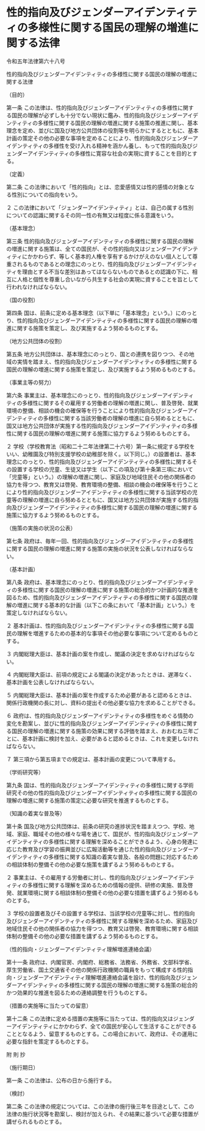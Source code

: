 # 性的指向及びジェンダーアイデンティティの多様性に関する国民の理解の増進に関する法律

令和五年法律第六十八号

性的指向及びジェンダーアイデンティティの多様性に関する国民の理解の増進に関する法律

（目的）

第一条 この法律は、性的指向及びジェンダーアイデンティティの多様性に関する国民の理解が必ずしも十分でない現状に鑑み、性的指向及びジェンダーアイデンティティの多様性に関する国民の理解の増進に関する施策の推進に関し、基本理念を定め、並びに国及び地方公共団体の役割等を明らかにするとともに、基本計画の策定その他の必要な事項を定めることにより、性的指向及びジェンダーアイデンティティの多様性を受け入れる精神を涵かん養し、もって性的指向及びジェンダーアイデンティティの多様性に寛容な社会の実現に資することを目的とする。

（定義）

第二条 この法律において「性的指向」とは、恋愛感情又は性的感情の対象となる性別についての指向をいう。

２ この法律において「ジェンダーアイデンティティ」とは、自己の属する性別についての認識に関するその同一性の有無又は程度に係る意識をいう。

（基本理念）

第三条 性的指向及びジェンダーアイデンティティの多様性に関する国民の理解の増進に関する施策は、全ての国民が、その性的指向又はジェンダーアイデンティティにかかわらず、等しく基本的人権を享有するかけがえのない個人として尊重されるものであるとの理念にのっとり、性的指向及びジェンダーアイデンティティを理由とする不当な差別はあってはならないものであるとの認識の下に、相互に人格と個性を尊重し合いながら共生する社会の実現に資することを旨として行われなければならない。

（国の役割）

第四条 国は、前条に定める基本理念（以下単に「基本理念」という。）にのっとり、性的指向及びジェンダーアイデンティティの多様性に関する国民の理解の増進に関する施策を策定し、及び実施するよう努めるものとする。

（地方公共団体の役割）

第五条 地方公共団体は、基本理念にのっとり、国との連携を図りつつ、その地域の実情を踏まえ、性的指向及びジェンダーアイデンティティの多様性に関する国民の理解の増進に関する施策を策定し、及び実施するよう努めるものとする。

（事業主等の努力）

第六条 事業主は、基本理念にのっとり、性的指向及びジェンダーアイデンティティの多様性に関するその雇用する労働者の理解の増進に関し、普及啓発、就業環境の整備、相談の機会の確保等を行うことにより性的指向及びジェンダーアイデンティティの多様性に関する当該労働者の理解の増進に自ら努めるとともに、国又は地方公共団体が実施する性的指向及びジェンダーアイデンティティの多様性に関する国民の理解の増進に関する施策に協力するよう努めるものとする。

２ 学校（学校教育法（昭和二十二年法律第二十六号）第一条に規定する学校をいい、幼稚園及び特別支援学校の幼稚部を除く。以下同じ。）の設置者は、基本理念にのっとり、性的指向及びジェンダーアイデンティティの多様性に関するその設置する学校の児童、生徒又は学生（以下この項及び第十条第三項において「児童等」という。）の理解の増進に関し、家庭及び地域住民その他の関係者の協力を得つつ、教育又は啓発、教育環境の整備、相談の機会の確保等を行うことにより性的指向及びジェンダーアイデンティティの多様性に関する当該学校の児童等の理解の増進に自ら努めるとともに、国又は地方公共団体が実施する性的指向及びジェンダーアイデンティティの多様性に関する国民の理解の増進に関する施策に協力するよう努めるものとする。

（施策の実施の状況の公表）

第七条 政府は、毎年一回、性的指向及びジェンダーアイデンティティの多様性に関する国民の理解の増進に関する施策の実施の状況を公表しなければならない。

（基本計画）

第八条 政府は、基本理念にのっとり、性的指向及びジェンダーアイデンティティの多様性に関する国民の理解の増進に関する施策の総合的かつ計画的な推進を図るため、性的指向及びジェンダーアイデンティティの多様性に関する国民の理解の増進に関する基本的な計画（以下この条において「基本計画」という。）を策定しなければならない。

２ 基本計画は、性的指向及びジェンダーアイデンティティの多様性に関する国民の理解を増進するための基本的な事項その他必要な事項について定めるものとする。

３ 内閣総理大臣は、基本計画の案を作成し、閣議の決定を求めなければならない。

４ 内閣総理大臣は、前項の規定による閣議の決定があったときは、遅滞なく、基本計画を公表しなければならない。

５ 内閣総理大臣は、基本計画の案を作成するため必要があると認めるときは、関係行政機関の長に対し、資料の提出その他必要な協力を求めることができる。

６ 政府は、性的指向及びジェンダーアイデンティティの多様性をめぐる情勢の変化を勘案し、並びに性的指向及びジェンダーアイデンティティの多様性に関する国民の理解の増進に関する施策の効果に関する評価を踏まえ、おおむね三年ごとに、基本計画に検討を加え、必要があると認めるときは、これを変更しなければならない。

７ 第三項から第五項までの規定は、基本計画の変更について準用する。

（学術研究等）

第九条 国は、性的指向及びジェンダーアイデンティティの多様性に関する学術研究その他の性的指向及びジェンダーアイデンティティの多様性に関する国民の理解の増進に関する施策の策定に必要な研究を推進するものとする。

（知識の着実な普及等）

第十条 国及び地方公共団体は、前条の研究の進捗状況を踏まえつつ、学校、地域、家庭、職域その他の様々な場を通じて、国民が、性的指向及びジェンダーアイデンティティの多様性に関する理解を深めることができるよう、心身の発達に応じた教育及び学習の振興並びに広報活動等を通じた性的指向及びジェンダーアイデンティティの多様性に関する知識の着実な普及、各般の問題に対応するための相談体制の整備その他の必要な施策を講ずるよう努めるものとする。

２ 事業主は、その雇用する労働者に対し、性的指向及びジェンダーアイデンティティの多様性に関する理解を深めるための情報の提供、研修の実施、普及啓発、就業環境に関する相談体制の整備その他の必要な措置を講ずるよう努めるものとする。

３ 学校の設置者及びその設置する学校は、当該学校の児童等に対し、性的指向及びジェンダーアイデンティティの多様性に関する理解を深めるため、家庭及び地域住民その他の関係者の協力を得つつ、教育又は啓発、教育環境に関する相談体制の整備その他の必要な措置を講ずるよう努めるものとする。

（性的指向・ジェンダーアイデンティティ理解増進連絡会議）

第十一条 政府は、内閣官房、内閣府、総務省、法務省、外務省、文部科学省、厚生労働省、国土交通省その他の関係行政機関の職員をもって構成する性的指向・ジェンダーアイデンティティ理解増進連絡会議を設け、性的指向及びジェンダーアイデンティティの多様性に関する国民の理解の増進に関する施策の総合的かつ効果的な推進を図るための連絡調整を行うものとする。

（措置の実施等に当たっての留意）

第十二条 この法律に定める措置の実施等に当たっては、性的指向又はジェンダーアイデンティティにかかわらず、全ての国民が安心して生活することができることとなるよう、留意するものとする。この場合において、政府は、その運用に必要な指針を策定するものとする。

附 則 抄

（施行期日）

第一条 この法律は、公布の日から施行する。

（検討）

第二条 この法律の規定については、この法律の施行後三年を目途として、この法律の施行状況等を勘案し、検討が加えられ、その結果に基づいて必要な措置が講ぜられるものとする。
